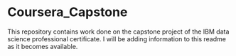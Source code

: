 # Coursera_Capstone
This repository contains work done on the capstone project of the IBM data science professional certificate. I will be adding information to this readme as it becomes available. 
